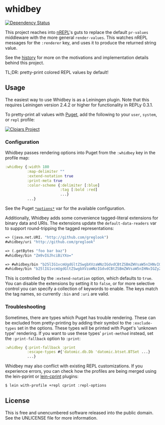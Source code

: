 whidbey
=======

[![Dependency Status](https://www.versioneye.com/user/projects/543d75fe64e43a7498000213/badge.svg?style=flat)](https://www.versioneye.com/clojure/mvxcvi:whidbey/0.6.0)

This project reaches into [nREPL](https://github.com/clojure/tools.nrepl)'s
guts to replace the default `pr-values` middleware with the more general
`render-values`. This watches nREPL messages for the `:renderer` key, and uses
it to produce the returned string value.

See the [history](HISTORY.md) for more on the motivations and implementation
details behind this project.

TL;DR: pretty-print colored REPL values by default!

## Usage

The easiest way to use Whidbey is as a Leiningen plugin. Note that this requires
Leiningen version 2.4.2 or higher for functionality in REPLy 0.3.1.

To pretty-print all values with [Puget](https://github.com/greglook/puget), add
the following to your `user`, `system`, or `repl` profile:

[![Clojars Project](http://clojars.org/mvxcvi/whidbey/latest-version.svg)](http://clojars.org/mvxcvi/whidbey)

### Configuration

Whidbey passes rendering options into Puget from the `:whidbey` key in the
profile map:

```clojure
:whidbey {:width 180
          :map-delimiter ""
          :extend-notation true
          :print-meta true
          :color-scheme {:delimiter [:blue]
                         :tag [:bold :red]
                         ...}
          ...}
```

See the Puget
[`*options*`](https://github.com/greglook/puget/blob/master/src/puget/printer.clj)
var for the available configuration.

Additionally, Whidbey adds some convenience tagged-literal extensions for binary
data and URIs. The extensions update the `default-data-readers` var to support
round-tripping the tagged representations:

```clojure
=> (java.net.URI. "http://github.com/greglook")
#whidbey/uri "http://github.com/greglook"

=> (.getBytes "foo bar baz")
#whidbey/bin "Zm9vIGJhciBiYXo="

=> #whidbey/bin "b25lIG1vcmUgdGltZSwgbXVzaWNzIGdvdCBtZSBmZWVsaW5nIHNvIGZyZWU="
#whidbey/bin "b25lIG1vcmUgdGltZSwgbXVzaWNzIGdvdCBtZSBmZWVsaW5nIHNvIGZyZWU="
```

This is controlled by the `:extend-notation` option, which defaults to `true`.
You can disable the extensions by setting it to `false`, or for more selective
control you can specify a collection of keywords to enable. The keys match the
tag names, so currently `:bin` and `:uri` are valid.

### Troubleshooting

Sometimes, there are types which Puget has trouble rendering. These can be
excluded from pretty-printing by adding their symbol to the `:exclude-types` set
in the options. These types will be printed with Puget's 'unknown type'
rendering. If you want to use these types' `print-method` instead, set the
`:print-fallback` option to `:print`:

```clojure
:whidbey {:print-fallback :print
          :escape-types #{'datomic.db.Db 'datomic.btset.BTSet ...}
          ...}
```

Whidbey may also conflict with existing REPL customizations. If you experience
errors, you can check how the profiles are being merged using the lein-pprint or
[lein-cprint](https://github.com/greglook/lein-cprint) plugins:

```bash
$ lein with-profile +repl cprint :repl-options
```

## License

This is free and unencumbered software released into the public domain.
See the UNLICENSE file for more information.

